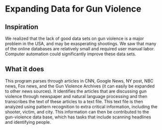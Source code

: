 # Expanding Data for Gun Violence

## Inspiration
We realized that the lack of good data sets on gun violence is a major problem in the USA, and may be exasperating shootings. We saw that many of the online databases are relatively small and required user manual labor. Computer automation could significantly improve these data sets. 

## What it does
This program parses through articles in CNN, Google News, NY post, NBC news, Fox news, and the Gun Violence Archives (it can easily be expanded to other news sources). It identifies the articles that are discussing gun violence through newspaper and natural language processing and then transcribes the text of these articles to a text file. This text file is then analyzed using pattern recognition to extra critical information, including the shooter, victim, and city. This information can then be contributed to the gun-violence data base, which has tasks that include scanning headlines and identifying people.
